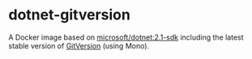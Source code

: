 # dotnet-gitversion
A Docker image based on [microsoft/dotnet:2.1-sdk](https://hub.docker.com/r/microsoft/dotnet/) including the latest stable version of [GitVersion](https://github.com/GitTools/GitVersion) (using Mono).